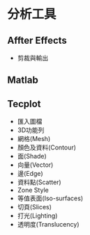 # 分析工具

## Affter Effects
- 剪裁與輸出
  
## Matlab

## Tecplot
- 匯入圖檔
- 3D功能列
- 網格(Mesh)
- 顏色及資料(Contour)
- 面(Shade)
- 向量(Vector)
- 邊(Edge)
- 資料點(Scatter)
- Zone Style
- 等值表面(Iso-surfaces)
- 切頁(Slices)
- 打光(Lighting)
- 透明度(Translucency)
